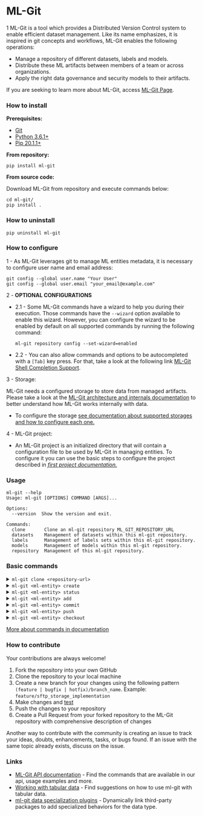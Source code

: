 # ML-Git

1 ML-Git is a tool which provides a Distributed Version Control system to enable efficient dataset management. Like its name emphasizes, it is inspired in git concepts and workflows, ML-Git enables the following operations:

- Manage a repository of different datasets, labels and models.
- Distribute these ML artifacts between members of a team or across organizations.
- Apply the right data governance and security models to their artifacts.

If you are seeking to learn more about ML-Git, access [ML-Git Page](https://hpinc.github.io/ml-git/).


### How to install

**Prerequisites:**

- [Git](https://git-scm.com/book/en/v2/Getting-Started-Installing-Git)
- [Python 3.6.1+](https://www.python.org/downloads/release/python-361/)
- [Pip 20.1.1+](https://pypi.org/project/pip/)

**From repository:**
```
pip install ml-git
```

**From source code:**

Download ML-Git from repository and execute commands below:

```
cd ml-git/
pip install .
```

### How to uninstall

```
pip uninstall ml-git
```

### How to configure

1 - As ML-Git leverages git to manage ML entities metadata, it is necessary to configure user name and email address:

```
git config --global user.name "Your User"
git config --global user.email "your_email@example.com"
```

2 - **OPTIONAL CONFIGURATIONS** 
- 2.1 - Some ML-Git commands have a wizard to help you during their execution. Those commands have the ```--wizard``` option available to enable this wizard. However, you can configure the wizard to be enabled by default on all supported commands by running the following command:

    ```
    ml-git repository config --set-wizard=enabled
    ```

- 2.2 - You can also allow commands and options to be autocompleted with a  `[Tab]` key press. For that, take a look at the following link [ML-Git Shell Completion Support](docs/shell_completion_guide.md).

3 - Storage:

ML-Git needs a configured storage to store data from managed artifacts. Please take a look at the [ML-Git architecture and internals documentation](docs/mlgit_internals.md) to better understand how ML-Git works internally with data.

- To configure the storage [see documentation about supported storages and how to configure each one.](docs/storage_configurations.md)


4 - ML-Git project:

- An ML-Git project is an initialized directory that will contain a configuration file to be used by ML-Git in managing entities. 
To configure it you can use the basic steps to configure the project described in *[first project documentation.](docs/first_project.md)*

### Usage

```
ml-git --help
Usage: ml-git [OPTIONS] COMMAND [ARGS]...

Options:
  --version  Show the version and exit.

Commands:
  clone       Clone an ml-git repository ML_GIT_REPOSITORY_URL
  datasets    Management of datasets within this ml-git repository.
  labels      Management of labels sets within this ml-git repository.
  models      Management of models within this ml-git repository.
  repository  Management of this ml-git repository.
```

### Basic commands

<details markdown="1">
<summary><code>ml-git clone &lt;repository-url&gt;</code></summary>
<br>

```
ml-git clone https://github.com/user/ml_git_configuration_file_example.git
```

If you prefer to create a new directory to clone into:

```
ml-git clone https://github.com/user/ml_git_configuration_file_example.git my-project-dir
```


If you prefer keep git tracking files in the project:

```
ml-git clone https://github.com/user/ml_git_configuration_file_example.git --track
```

</details>

<details markdown="1">
<summary><code>ml-git &lt;ml-entity&gt; create</code></summary>
This command will help you to start a new project, it creates your project artifact metadata:

```
ml-git datasets create --categories="computer-vision, images" --bucket-name=your_bucket --import=../import-path --mutability=strict dataset-ex 
```

Demonstration video:

  [![asciicast](https://asciinema.org/a/435917.svg)](https://asciinema.org/a/435917)


</details>

<details markdown="1">
<summary><code>ml-git &lt;ml-entity&gt; status</code></summary>
Show changes in project workspace:

```
ml-git datasets status dataset-ex
```

Demonstration video:

  [![asciicast](https://asciinema.org/a/385780.svg)](https://asciinema.org/a/385780)


</details>

<details markdown="1">
<summary><code>ml-git &lt;ml-entity&gt; add</code></summary>
Add new files to index:

```
ml-git datasets add dataset-ex
```

To increment version:

```
ml-git datasets add dataset-ex --bumpversion
```

Add an specific file:

```
ml-git datasets add dataset-ex data/file_name.ex
```

Demonstration video:

  [![asciicast](https://asciinema.org/a/385781.svg)](https://asciinema.org/a/385781)


</details>
<details markdown="1">
<summary><code>ml-git &lt;ml-entity&gt; commit</code></summary>
Consolidate added files in the index to repository:

```
ml-git datasets commit dataset-ex
```

Demonstration video:

  [![asciicast](https://asciinema.org/a/385782.svg)](https://asciinema.org/a/385782)


</details>
<details markdown="1">
<summary><code>ml-git &lt;ml-entity&gt; push</code></summary>
Upload metadata to remote repository and send [chunks](docs/mlgit_internals.md) to storage:

```
ml-git datasets push dataset-ex
```

Demonstration video:

  [![asciicast](https://asciinema.org/a/385783.svg)](https://asciinema.org/a/385783)


</details>
<details markdown="1">
<summary><code>ml-git &lt;ml-entity&gt; checkout</code></summary>
Change workspace and metadata to versioned ml-entity tag:

```
ml-git datasets checkout computer-vision__images__dataset-ex__1
```

Demonstration video:

  [![asciicast](https://asciinema.org/a/385784.svg)](https://asciinema.org/a/385784)
</details>

[More about commands in documentation](docs/mlgit_commands.md)
### How to contribute

Your contributions are always welcome!

1. Fork the repository into your own GitHub
2. Clone the repository to your local machine
3. Create a new branch for your changes using the following pattern `(feature | bugfix | hotfix)/branch_name`. Example: `feature/sftp_storage_implementation`
4. Make changes and [test](docs/developer_info.md)
5. Push the changes to your repository
6. Create a Pull Request from your forked repository to the ML-Git repository with comprehensive description of changes

Another way to contribute with the community is creating an issue to track your ideas, doubts, enhancements, tasks, or bugs found. 
If an issue with the same topic already exists, discuss on the issue.

### Links

- [ML-Git API documentation](docs/api/README.md) - Find the commands that are available in our api, usage examples and more.
- [Working with tabular data](docs/tabular_data/tabular_data.md) - Find suggestions on how to use ml-git with tabular data.
- [ml-git data specialization plugins](docs/plugins.md) - Dynamically link third-party packages to add specialized behaviors for the data type.
